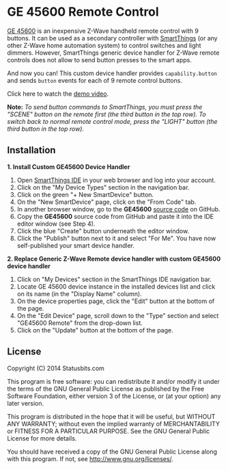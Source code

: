 GE 45600 Remote Control
=======================

[GE 45600](http://www.amazon.com/dp/B0013V6RW0)  is an inexpensive Z-Wave
handheld remote control with 9 buttons. It can be used as a secondary
controller with [SmartThings](http://fbuy.me/bb9pe) (or any other Z-Wave
home automation system) to control switches and light dimmers. However,
SmartThings generic device handler for Z-Wave remote controls does not
allow to send button presses to the smart apps. 

And now you can! This custom device handler provides `capability.button`
and sends `button` events for each of 9 remote control buttons.

Click here to watch the [demo video](http://youtu.be/6Uts5BLrYnw).

**Note:** *To send button commands to SmartThings, you must press the
"SCENE" button on the remote first (the third button in the top row). To
switch back to normal remote control mode, press the "LIGHT" button (the
third button in the top row).*


Installation
------------

**1. Install Custom GE45600 Device Handler**

1. Open [SmartThings IDE](https://graph.api.smartthings.com) in your web
browser and log into your account.
2. Click on the "My Device Types" section in the navigation bar.
3. Click on the green "+ New SmartDevice" button.
4. On the "New SmartDevice" page, click on the "From Code" tab.
5. In another browser window, go to the **GE45600**
[source code](https://github.com/statusbits/smartthings-x10/blob/master/GE45600/GE45600.device.groovy)
on GitHub.
6. Copy the **GE45600** source code from GitHub and paste it into the
IDE editor window (see Step 4).
7. Click the blue "Create" button underneath the editor window.
8. Click the "Publish" button next to it and select "For Me". You have now
self-published your smart device handler.

**2. Replace Generic Z-Wave Remote device handler with custom GE45600 device handler**

1. Click on "My Devices" section in the SmartThings IDE navigation bar.
2. Locate GE 45600 device instance in the installed devices list and click on
its name (in the "Display Name" column).
3. On the device properties page, click the "Edit" button at the bottom of the
page.
4. On the "Edit Device" page, scroll down to the "Type" section and select
"GE45600 Remote" from the drop-down list.
5. Click on the "Update" button at the bottom of the page.


License
-------

Copyright (C) 2014 Statusbits.com

This program is free software: you can redistribute it and/or modify it
under the terms of the GNU General Public License as published by the Free
Software Foundation, either version 3 of the License, or (at your option)
any later version.

This program is distributed in the hope that it will be useful, but
WITHOUT ANY WARRANTY; without even the implied warranty of MERCHANTABILITY
or FITNESS FOR A PARTICULAR PURPOSE.  See the GNU General Public License
for more details.

You should have received a copy of the GNU General Public License along
with this program.  If not, see <http://www.gnu.org/licenses/>.
